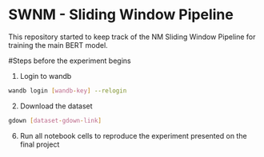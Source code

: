 # SWNM - Sliding Window Pipeline
This repository started to keep track of the NM Sliding Window Pipeline for training the main BERT model.

#Steps before the experiment begins
1. Login to wandb
```sh
wandb login [wandb-key] --relogin
```

2. Download the dataset
```sh
gdown [dataset-gdown-link]
```

6. Run all notebook cells to reproduce the experiment presented on the final project
